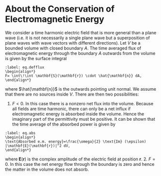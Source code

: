 # About the Conservation of Electromagnetic Energy
We consider a time harmonic electric field that is more general than a plane wave (i.e. it is not necessarily a single plane wave but a superposition of plane waves with wave vectors with different directions). Let $V$ be a bounded volume with closed boundary $A$. The time averaged flux of electromagnetic energy through the boundary $A$ outwards from the volume is given by the surface integral

```{math}
:label: eq.defflux
\begin{align*}
F= \int\!\int \mathbf{S}(\mathbf{r}) \cdot \hat{\mathbf{n}} dA,
\end{align*}
```
where $\hat{\mathbf{n}}$ is the outwards pointing unit normal. We assume that there are no sources inside $V$. There are then two possibilities:
1. $F<0$. In this case there is a nonzero net flux into the volume. Because all fields are time harmonic, there can only be a net influx if electromagnetic energy is absorbed inside the volume. Hence the imaginary part of the permittivity must be positive. It can be shown that the time average of the absorbed power is given by

```{math}
:label: eq.abs
\begin{align*}
\text{Absorbed e.m. energy}=\frac{\omega}{2} \text{Im} (\epsilon) |\mathbf{E}(\mathbf{r})|^2 dV,
\end{align*}
```
where $\mathbf{E}(\mathbf{r})$ is the complex amplitude of the electric field at position $\mathbf{r}$.
2. $F=0$. In this case the net energy flow through the boundary is zero and hence the matter in the volume does not absorb.
